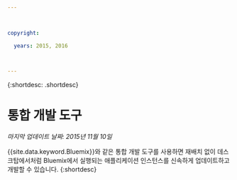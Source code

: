 ```yaml
---

 

copyright:

  years: 2015, 2016

 

---
```


{:shortdesc: .shortdesc}

# 통합 개발 도구

*마지막 업데이트 날짜: 2015년 11월 10일*


{{site.data.keyword.Bluemix}}와 같은 통합 개발 도구를 사용하면 재배치 없이 데스크탑에서처럼 Bluemix에서 실행되는 애플리케이션 인스턴스를 신속하게 업데이트하고 개발할 수 있습니다.
{:shortdesc}

